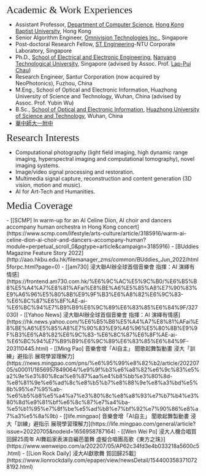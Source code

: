 
<p><span style="font-family:georgia,serif;"><span style="font-size:26px;">Academic & Work Experiences</span></span></p>

- Assistant Professor, [Department of Computer Science](https://www.comp.hkbu.edu.hk/), [Hong Kong Baptist University](https://www.hkbu.edu.hk/), Hong Kong
- Senior Algorithm Engineer, [Omnivision Technologies Inc.](https://www.ovt.com/), Singapore
- Post-doctoral Research Fellow, [ST Engineering](https://www.stengg.com/)-NTU Corporate Laboratory, Singapore
- Ph.D., [School of Electrical and Electronic Engineering](http://www.eee.ntu.edu.sg/), [Nanyang Technological University](http://www.eee.ntu.edu.sg/), Singapore (advised by Assoc. Prof. [Lap-Pui Chau](https://www.ntu.edu.sg/home/elpchau/))
- Research Engineer, Santur Corporation (now acquired by NeoPhotonics), Fuzhou, China
- M.Eng., School of Optical and Electronic Information, Huazhong University of Science and Technology, Wuhan, China (advised by Assoc. Prof. Yubin Wu)
- B.Sc., [School of Optical and Electronic Information](http://oei.hust.edu.cn/), [Huazhong University of Science and Technology](http://www.hust.edu.cn/), Wuhan, China
- [華中師大一附中](http://www.hzsdyfz.com.cn/Category_1/Index.aspx)

<p><span style="font-family:georgia,serif;"><span style="font-size:26px;">Research Interests</span></span></p>

- Computational photography (light field imaging, high dynamic range imaging, hyperspectral imaging and computational tomography), novel imaging systems.
- Image/video signal processing and restoration.
- Multimedia signal capture, reconstruction and content generation (3D vision, motion and music).
- AI for Art-Tech and Humanities.

<p><span style="font-family:georgia,serif;"><span style="font-size:26px;">Media Coverage</span></span></p>
- [[SCMP] In warm-up for an AI Celine Dion, AI choir and dancers accompany human orchestra in Hong Kong concert](https://www.scmp.com/lifestyle/arts-culture/article/3185916/warm-ai-celine-dion-ai-choir-and-dancers-accompany-human?module=perpetual_scroll_0&pgtype=article&campaign=3185916)
- [BUddies Magazine Feature Story 2022](http://aao.hkbu.edu.hk/filemanager_zms/common/BUddies_Jun_2022/html5forpc.html?page=0)
- [[am730] 浸大聯AI辦全球首個音樂會 指揮：AI 演繹有情感](https://frontend.am730.com.hk/%E6%9C%AC%E5%9C%B0/%E6%B5%B8%E5%A4%A7%E8%81%AFai%E8%BE%A6%E5%85%A8%E7%90%83%E9%A6%96%E5%80%8B%E9%9F%B3%E6%A8%82%E6%9C%83-%E6%8C%87%E6%8F%AE-ai-%E6%BC%94%E7%B9%B9%E6%9C%89%E6%83%85%E6%84%9F/327030)
- [[Yahoo News] 浸大聯AI辦全球首個音樂會 指揮：AI 演繹有情感](https://hk.news.yahoo.com/%E6%B5%B8%E5%A4%A7%E8%81%AFai%E8%BE%A6%E5%85%A8%E7%90%83%E9%A6%96%E5%80%8B%E9%9F%B3%E6%A8%82%E6%9C%83-%E6%8C%87%E6%8F%AE-ai-%E6%BC%94%E7%B9%B9%E6%9C%89%E6%83%85%E6%84%9F-203110445.html)
- [[Ming Pao] 音樂會增「AI自主」 聞歌起舞製動畫 浸大「訓練」避指示 展現學習理解力](https://news.mingpao.com/pns/%e6%95%99%e8%82%b2/article/20220705/s00011/1656957849064/%e9%9f%b3%e6%a8%82%e6%9c%83%e5%a2%9e%e3%80%8cai%e8%87%aa%e4%b8%bb%e3%80%8d-%e8%81%9e%e6%ad%8c%e8%b5%b7%e8%88%9e%e8%a3%bd%e5%8b%95%e7%95%ab-%e6%b5%b8%e5%a4%a7%e3%80%8c%e8%a8%93%e7%b7%b4%e3%80%8d%e9%81%bf%e6%8c%87%e7%a4%ba-%e5%b1%95%e7%8f%be%e5%ad%b8%e7%bf%92%e7%90%86%e8%a7%a3%e5%8a%9b)
- [[life.mingpao] 音樂會增「AI自主」 聞歌起舞製動畫 浸大「訓練」避指示 展現學習理解力](https://life.mingpao.com/general/article?issue=20220705&nodeid=1656958787164)
- [[Wen Wei Po] 浸大人機合唱賀回歸25周年 AI舞蹈家表演自編芭蕾舞 虛擬合唱團高歌《東方之珠》](https://www.wenweipo.com/a/202207/05/AP62c34fd3e4b033218a5600c5.html)
- [[Lion Rock Daily] 浸大AI獻歌舞 賀回歸25載](https://www.lionrockdaily.com/epaper/view/newsDetail/1544003583710728192.html)
